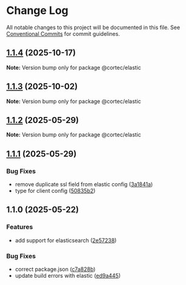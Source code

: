 # Change Log

All notable changes to this project will be documented in this file.
See [Conventional Commits](https://conventionalcommits.org) for commit guidelines.

## [1.1.4](https://github.com/saswatds/cortec/compare/@cortec/elastic@1.1.3...@cortec/elastic@1.1.4) (2025-10-17)

**Note:** Version bump only for package @cortec/elastic

## [1.1.3](https://github.com/saswatds/cortec/compare/@cortec/elastic@1.1.2...@cortec/elastic@1.1.3) (2025-10-02)

**Note:** Version bump only for package @cortec/elastic

## [1.1.2](https://github.com/saswatds/cortec/compare/@cortec/elastic@1.1.1...@cortec/elastic@1.1.2) (2025-05-29)

**Note:** Version bump only for package @cortec/elastic

## [1.1.1](https://github.com/saswatds/cortec/compare/@cortec/elastic@1.1.0...@cortec/elastic@1.1.1) (2025-05-29)

### Bug Fixes

- remove duplicate ssl field from elastic config ([3a1841a](https://github.com/saswatds/cortec/commit/3a1841ae04bc948ce8b54f3a18a083e3461b1a85))
- type for client config ([50835b2](https://github.com/saswatds/cortec/commit/50835b2849feae6efde5a8237d9705018a3a17a2))

## 1.1.0 (2025-05-22)

### Features

- add support for elasticsearch ([2e57238](https://github.com/saswatds/cortec/commit/2e57238e5686c80b7c2ce74e85bb94ca87ab4895))

### Bug Fixes

- correct package.json ([c7a828b](https://github.com/saswatds/cortec/commit/c7a828bb5be09426708773b922537fe40d72a3f3))
- update build errors with elastic ([ed9a445](https://github.com/saswatds/cortec/commit/ed9a445541b3ba340956ab0e8a36889b56d8232c))
